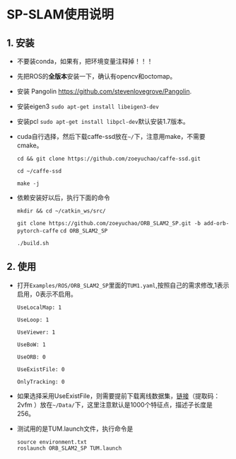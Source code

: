 # SP-SLAM使用说明

## 1. 安装

- 不要装conda，如果有，把环境变量注释掉！！！

- 先把ROS的**全版本**安装一下，确认有opencv和octomap。

- 安装 Pangolin  https://github.com/stevenlovegrove/Pangolin.

- 安装eigen3 `sudo apt-get install libeigen3-dev`

- 安装pcl `sudo apt-get install libpcl-dev`默认安装1.7版本。

- cuda自行选择，然后下载caffe-ssd放在`~/`下，注意用make，不需要cmake。

  `cd && git clone https://github.com/zoeyuchao/caffe-ssd.git`

  `cd ~/caffe-ssd`

  `make -j`

- 依赖安装好以后，执行下面的命令

  `mkdir && cd ~/catkin_ws/src/`

  `git clone https://github.com/zoeyuchao/ORB_SLAM2_SP.git -b add-orb-pytorch-caffe`
  `cd ORB_SLAM2_SP`

  `./build.sh`

## 2. 使用

- 打开`Examples/ROS/ORB_SLAM2_SP`里面的`TUM1.yaml`,按照自己的需求修改,1表示启用，0表示不启用。
  
  `UseLocalMap: 1`
  
  `UseLoop: 1`
  
  `UseViewer: 1`
  
  `UseBoW: 1`
  
  `UseORB: 0`
  
  `UseExistFile: 0`
  
  `OnlyTracking: 0`

- 如果选择采用UseExistFile，则需要提前下载离线数据集，[链接](链接：https://pan.baidu.com/s/1TIuS7voxUUHdXP6Jv8X8jA 
)（提取码：2vfm ）放在`~/Data/`下，这里注意默认是1000个特征点，描述子长度是256。

- 测试用的是TUM.launch文件，执行命令是

  ```Shell
  source environment.txt
  roslaunch ORB_SLAM2_SP TUM.launch
  ```
  
